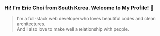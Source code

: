 ### Hi! I'm Eric Choi from South Korea. Welcome to My Profile! :wave:

> I'm a full-stack web developer who loves beautiful codes and clean architectures.  
> And I also love to make well a relationship with people.
